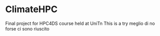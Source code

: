 # ClimateHPC
Final project for HPC4DS course held at UniTn
This is a try
meglio di no 
forse ci sono riuscito 